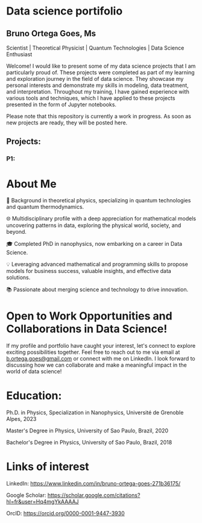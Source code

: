 # Data science  portifolio
## Bruno Ortega Goes, Ms
Scientist | Theoretical Physicist | Quantum Technologies | Data Science Enthusiast

Welcome! I would like to present some of my data science projects that I am particularly proud of. These projects were completed as part of my learning and exploration journey in the field of data science. They showcase my personal interests and demonstrate my skills in modeling, data treatment, and interpretation. Throughout my training, I have gained experience with various tools and techniques, which I have applied to these projects presented in the form of Jupyter notebooks.

Please note that this repository is currently a work in progress. As soon as new projects are ready, they will be posted here.

## Projects:

### P1:


# About Me

🔬 Background in theoretical physics, specializing in quantum technologies and quantum thermodynamics.

🌐 Multidisciplinary profile with a deep appreciation for mathematical models uncovering patterns in data, exploring the physical world, society, and beyond.

🎓 Completed PhD in nanophysics, now embarking on a career in Data Science.

💡 Leveraging advanced mathematical and programming skills to propose models for business success, valuable insights, and effective data solutions.

📚 Passionate about merging science and technology to drive innovation.


# Open to Work Opportunities and Collaborations in Data Science!

If my profile and portfolio have caught your interest, let's connect to explore exciting possibilities together. Feel free to reach out to me via email at b.ortega.goes@gmail.com or connect with me on LinkedIn. I look forward to discussing how we can collaborate and make a meaningful impact in the world of data science!

# Education:

   Ph.D. in Physics, Specialization in Nanophysics, Université de Grenoble Alpes, 2023
   
   Master's Degree in Physics, University of Sao Paulo, Brazil, 2020
   
   Bachelor's Degree in Physics, University of Sao Paulo, Brazil, 2018

# Links of interest

LinkedIn: https://www.linkedin.com/in/bruno-ortega-goes-271b36175/

Google Scholar: https://scholar.google.com/citations?hl=fr&user=Hq4mgYkAAAAJ

OrcID: https://orcid.org/0000-0001-9447-3930




